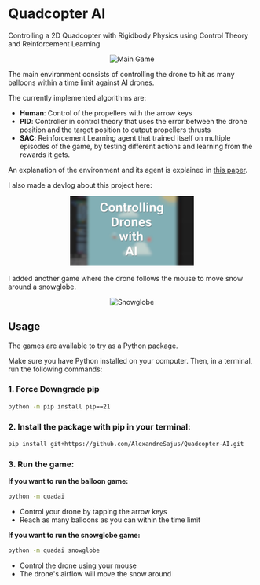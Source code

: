 # **Quadcopter AI**

Controlling a 2D Quadcopter with Rigidbody Physics using Control Theory and Reinforcement Learning

<p align="center">
  <img src="media/balloon.gif" alt="Main Game" width="50%"/>
</p>

The main environment consists of controlling the drone to hit as many balloons within a time limit against AI drones.

The currently implemented algorithms are:

- **Human**: Control of the propellers with the arrow keys
- **PID**: Controller in control theory that uses the error between the drone position and the target position to output propellers thrusts
- **SAC**: Reinforcement Learning agent that trained itself on multiple episodes of the game, by testing different actions and learning from the rewards it gets.

An explanation of the environment and its agent is explained in [this paper](Reinforcement_Learning_for_the_Control_of_Quadcopters.pdf).

I also made a devlog about this project here:
<p align="center">
  <a href="https://youtu.be/J1hv0MJghag" target="_blank">
    <img src="media/thumb.png" alt="Youtube Devlog" width="50%"/>
  </a>
</p>

I added another game where the drone follows the mouse to move snow around a snowglobe.

<p align="center">
  <img src="media/snowglobe.gif" alt="Snowglobe" width="50%"/>
</p>

## Usage

The games are available to try as a Python package.

Make sure you have Python installed on your computer. Then, in a terminal, run the following commands:

### **1. Force Downgrade pip**

```bash
python -m pip install pip==21
```

### **2. Install the package with pip in your terminal:**

```bash
pip install git+https://github.com/AlexandreSajus/Quadcopter-AI.git
```

### **3. Run the game:**

**If you want to run the balloon game:**

```bash
python -m quadai
```

- Control your drone by tapping the arrow keys
- Reach as many balloons as you can within the time limit

**If you want to run the snowglobe game:**

```bash
python -m quadai snowglobe
```

- Control the drone using your mouse
- The drone's airflow will move the snow around